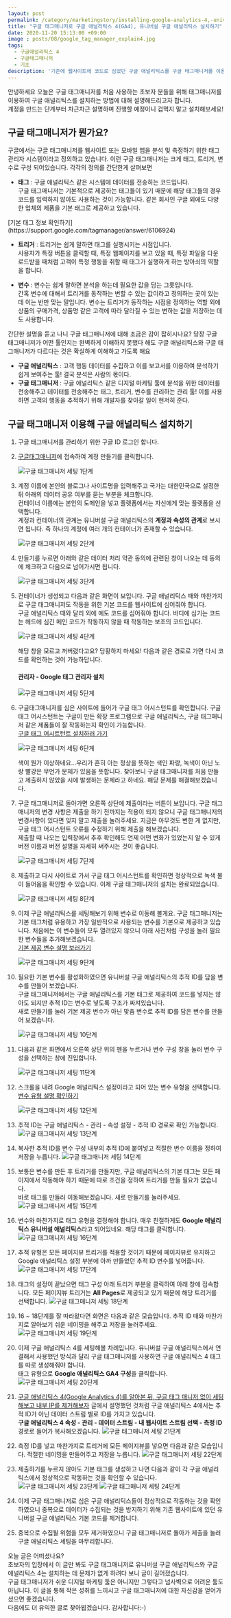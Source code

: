 ```yaml
---
layout: post
permalink: /category/marketingstory/installing-google-analytics-4,-universal-google-analytics-with-google-tagmanager/
title: "구글 태그매니저로 구글 애널리틱스 4(GA4), 유니버설 구글 애널리틱스 설치하기"
date: 2020-11-20 15:13:00 +09:00
image : posts/08/google_tag_manager_explain4.jpg
tags:
  - 구글애널리틱스 4
  - 구글태그매니저
  - 기초
description: '기존에 웹사이트에 코드로 심었던 구글 애널리틱스를 구글 태그매니저를 이용하여 설치하고 구글 애널리틱스 4도 태그매니저를 활용해 다시 설치해 보겠습니다.'
---
```




안녕하세요 오늘은 구글 태그매니저를 처음 사용하는 초보자 분들을 위해 태그매니저를 이용하여 구글 애널리틱스를 설치하는 방법에 대해 설명해드리고자 합니다.<br>
계정을 만드는 단계부터 차근차근 설명하며 진행할 예정이니 겁먹지 말고 설치해보세요!

## 구글 태그매니저가 뭔가요?

구글에서는 구글 태그매니저를 웹사이트 또는 모바일 앱을 분석 및 측정하기 위한 태그 관리자 시스템이라고 정의하고 있습니다. 이런 구글 태그매니저는 크게 태그, 트리거, 변수로 구성 되어있습니다. 각각의 정의를 간단한게 살펴보면

<ul>
<li><b>태그</b> : 구글 애널리틱스 같은 시스템에 데이터를 전송하는 코드입니다. <br>구글 태그매니저는 기본적으로 제공하는 태그들이 있기 때문에 해당 태그들의 경우 코드를 입력하지 않아도 사용하는 것이 가능합니다. 같은 회사인 구글 외에도 다양한 업체의 제품을 기본 태그로 제공하고 있습니다.
</li>
</ul>
[기본 태그 정보 확인하기](https://support.google.com/tagmanager/answer/6106924)

<ul>
<li><b>트리거</b> : 트리거는 쉽게 말하면 태그를 실행시키는 시점입니다.<br>사용자가 특정 버튼을 클릭할 때, 특정 웹페이지를 보고 있을 때, 특정 파일을 다운로드받을 때처럼 고객이 특정 행동을 취할 때 태그가 실행하게 하는 방아쇠의 역할을 합니다.
</li>
</ul>

<ul>
<li><b>변수</b> : 변수는 쉽게 말하면 분석을 하는데 필요한 값을 담는 그릇입니다.<br>간혹 변수에 대해서 트리거를 동작하는 변할 수 있는 값이라고 정의하는 곳이 있는데 이는 반만 맞는 말입니다. 변수는 트리거가 동작하는 시점을 정의하는 역할 외에 상품의 구매가격, 상품명 같은 고객에 따라 달라질 수 있는 변하는 값을 저장하는 데도 사용합니다.
</li>
</ul>

간단한 설명을 듣고 나니 구글 태그매니저에 대해 조금은 감이 잡히시나요? 당장 구글 태그매니저가 어떤 툴인지는 완벽하게 이해하지 못했다 해도 구글 애널리틱스와 구글 태그매니저가 다르다는 것은 확실하게 이해하고 가도록 해요

<ul>
<li><b>구글 애널리틱스</b> : 고객 행동 데이터를 수집하고 이를 보고서를 이용하여 분석하기 쉽게 보여주는 툴! 결국 분석은 사람의 몫이다.
</li>
<li><b>구글 태그매니저</b> : 구글 애널리틱스 같은 디지털 마케팅 툴에 분석을 위한 데이터를 전송해주고 데이터를 전송해주는 태그, 트리거, 변수를 관리하는 관리 툴! 이를 사용하면 고객의 행동을 추적하기 위해 개발자를 찾아갈 일이 현저히 준다.
</li>
</ul>



## 구글 태그매니저 이용해 구글 애널리틱스 설치하기

1. 구글 태그매니저를 관리하기 위한 구글 ID  로그인 합니다.

2. [구글태그매니저](https://tagmanager.google.com/)에 접속하여 계정 만들기를 클릭합니다. 

   ![구글 태그매니저 세팅 1단계](/images/posts/08/google_tag_manager_setting_step1.png) 

3. 계정 이름에 본인의 블로그나 사이트명을 입력해주고 국가는 대한민국으로 설정한 뒤 아래의 데이터 공유 여부를 묻는 부분을 체크합니다.<br>컨테이너 이름에는 본인의 도메인을 넣고 플랫폼에서는 자신에게 맞는 플랫폼을 선택합니다. <br>계정과 컨테이너의 관계는 유니버설 구글 애널리틱스의 **계정과 속성의 관계**로 보시면 됩니다. 즉 하나의 계정에 여러 개의 컨테이너가 존재할 수 있습니다.

   ![구글 태그매니저 세팅 2단계](/images/posts/08/google_tag_manager_setting_step2.png) 

4. 만들기를 누르면 아래와 같은 데이터 처리 약관 동의에 관련된 창이 나오는 데 동의에 체크하고 다음으로 넘어가시면 됩니다.

   ![구글 태그매니저 세팅 3단계](/images/posts/08/google_tag_manager_setting_step3.png)

5. 컨테이너가 생성되고 다음과 같은 화면이 보입니다. 구글 애널리틱스 때와 마찬가지로 구글 태그매니저도 작동을 위한 기본 코드를 웹사이트에 심어줘야 합니다.<br>구글 애널리틱스 때와 달리 <head> 외에 <body>에도 코드를 심어줘야 합니다. 바디에 심기는 코드는 헤드에 심긴 메인 코드가 작동하지 않을 때 작동하는 보조의 코드입니다.

   ![구글 태그매니저 세팅 4단계](/images/posts/08/google_tag_manager_setting_step4.png)

   해당 창을 모르고 꺼버렸다고요? 당황하지 마세요! 다음과 같은 경로로 가면 다시 코드를 확인하는 것이 가능하답니다.<br>

   #### **관리자 - Google 태그 관리자 설치**

   ![구글 태그매니저 세팅 5단계](/images/posts/08/google_tag_manager_setting_step5.png)

6. 구글태그매니저를 심은 사이트에 들어가 구글 태그 어시스턴트를 확인합니다. 구글 태그 어시스턴트는 구글이 만든 확장 프로그램으로 구글 애널리틱스, 구글 태그매니저 같은 제품들이 잘 작동하는지 확인이 가능합니다.<br>
   [구글 태그 어시트턴트 설치하러 가기](https://chrome.google.com/webstore/detail/tag-assistant-by-google/kejbdjndbnbjgmefkgdddjlbokphdefk?hl=ko)

   ![구글 태그매니저 세팅 6단계](/images/posts/08/google_tag_manager_setting_step6.png)

   색이 뭔가 이상하네요...우리가 흔히 아는 정상을 뜻하는 색인 파랑, 녹색이 아닌 노랑 빨강은 무언가 문제가 있음을 뜻합니다. 찾아보니 구글 태그매니저를 처음 만들고 제출하지 않았을 시에 발생하는 문제라고 하네요. 해당 문제를 해결해보겠습니다.

7. 구글 태그매니저로 돌아가면 오른쪽 상단에 제출이라는 버튼이 보입니다. 구글 태그매니저의 변경 사항은 제출을 하기 전까지는 적용이 되지 않으니 구글 태그매니저의 변경사항이 있다면 잊지 말고 제출을 눌러주세요. 지금은 아무것도 변한 게 없지만, 구글 태그 어시스턴트 오류를 수정하기 위해 제출을 해보겠습니다.<br>제출할 때 나오는 입력창에서 추후 확인해도 언제 어떤 변화가 있었는지 알 수 있게 버전 이름과 버전 설명을 자세히 써주시는 것이 좋습니다.

   ![구글 태그매니저 세팅 7단계](/images/posts/08/google_tag_manager_setting_step7.png)

8. 제출하고 다시 사이트로 가서 구글 태그 어시스턴트를 확인하면 정상적으로 녹색 불이 들어옴을 확인할 수 있습니다. 이제 구글 태그매니저의 설치는 완료되었습니다.

   ![구글 태그매니저 세팅 8단계](/images/posts/08/google_tag_manager_setting_step8.png)

9. 이제 구글 애널리틱스를 세팅해보기 위해 변수로 이동해 볼게요. 구글 태그매니저는 기본 태그처럼 유용하고 가장 일반적으로 사용되는 변수를 기본으로 제공하고 있습니다. 처음에는 이 변수들이 모두 열려있지 않으니 아래 사진처럼 구성을 눌러 필요한 변수들을 추가해보겠습니다. <br>
   [기본 제공 변수 설명 보러가기](https://support.google.com/tagmanager/answer/7182738?hl=ko&ref_topic=7182737)

   ![구글 태그매니저 세팅 9단계](/images/posts/08/google_tag_manager_setting_step9.png)

10. 필요한 기본 변수를 활성화하였으면 유니버설 구글 애널리틱스의 추적 ID를 담을 변수를 만들어 보겠습니다. <br>구글 태그매니저에서는 구글 애널리틱스를 기본 태그로 제공하여 코드를 넣지는 않아도 되지만 추적 ID는 변수로 넣도록 구조가 짜져있습니다.<br>새로 만들기를 눌러 기본 제공 변수가 아닌 맞춤 변수로 추적 ID를 담은 변수를 만들어 보겠습니다.

    ![구글 태그매니저 세팅 10단계](/images/posts/08/google_tag_manager_setting_step10.png)

11. 다음과 같은 화면에서 오른쪽 상단 위의 펜을 누르거나 변수 구성 창을 눌러 변수 구성을 선택하는 창에 진입합니다. 

    ![구글 태그매니저 세팅 11단계](/images/posts/08/google_tag_manager_setting_step11.png)

12. 스크롤을 내려 Google 애널리틱스 설정이라고 되어 있는 변수 유형을 선택합니다.<br>[변수 유형 설명 확인하기](https://support.google.com/tagmanager/answer/7683362?hl=ko&ref_topic=9125128)

    ![구글 태그매니저 세팅 12단계](/images/posts/08/google_tag_manager_setting_step12.png)

13. 추적 ID는 구글 애널리틱스 - 관리 - 속성 설정 - 추적 ID 경로로 확인 가능합니다.
    ![구글 태그매니저 세팅 13단계](/images/posts/08/google_tag_manager_setting_step13.png)

14. 복사한 추적 ID를 변수 구성 내부의 추적 ID에 붙여넣고 적절한 변수 이름을 정하여 저장을 누릅니다.
    ![구글 태그매니저 세팅 14단계](/images/posts/08/google_tag_manager_setting_step14.png)

15. 보통은 변수를 만든 후 트리거를 만들지만, 구글 애널리틱스의 기본 태그는 모든 페이지에서 작동해야 하기 때문에 따로 조건을 정하여 트리거를 만들 필요가 없습니다.<br> 바로 태그를 만들러 이동해보겠습니다. 새로 만들기를 눌러주세요.
    ![구글 태그매니저 세팅 15단계](/images/posts/08/google_tag_manager_setting_step15.png)

16. 변수와 마찬가지로 태그 유형을 결정해야 합니다. 매우 친절하게도 **Google 애널리틱스 유니버설 애널리틱스**라고 되어있네요. 해당 태그를 클릭합니다.
    ![구글 태그매니저 세팅 16단계](/images/posts/08/google_tag_manager_setting_step16.png)

17. 추적 유형은 모든 페이지뷰 트리거를 적용할 것이기 때문에 페이지뷰로 유지하고 Google 애널리틱스 설정 부분에 아까 만들었던 추적 ID 변수를 넣어줍니다.
    ![구글 태그매니저 세팅 17단계](/images/posts/08/google_tag_manager_setting_step17.png)

18. 태그의 설정이 끝났으면 태그 구성 아래 트리거 부분을 클릭하여 아래 창에 접속합니다. 모든 페이지뷰 트리거는 **All Pages**로 제공되고 있기 때문에 해당 트리거를 선택합니다.
    ![구글 태그매니저 세팅 18단계](/images/posts/08/google_tag_manager_setting_step18.png)

19. 16 ~ 18단계를 잘 따라왔다면 화면은 다음과 같은 모습입니다. 추적 ID 때와 마찬가지로 알아보기 쉬운 네이밍을 해주고 저장을 눌러주세요.
    ![구글 태그매니저 세팅 19단계](/images/posts/08/google_tag_manager_setting_step19.png)

20. 이제 구글 애널리틱스 4를 세팅해볼 차례입니다. 유니버설 구글 애널리틱스에서 연결해서 사용했던 방식과 달리 구글 태그매니저를 사용하면 구글 애널리틱스 4 태그를 따로 생성해줘야 합니다.<br> 태그 유형으로 **Google 애널리틱스 GA4 구성**을 클릭합니다.
    ![구글 태그매니저 세팅 20단계](/images/posts/08/google_tag_manager_setting_step20.png)

21. [구글 애널리틱스 4(Google Analytics 4)를 알아본 뒤, 구글 태그 매니저 없이 세팅해보고 내부 IP를 제거해보자](https://heejun.kim/category/marketingstory/learn_about_google_analytics_4,_set_up_google_analytics_4_without_google_tag_manager_and_apply_internal_ip_filter/) 글에서 설명했던 것처럼 구글 애널리틱스 4에서는 추적 ID가 아닌 데이터 스트림 별로 ID를 가지고 있습니다.<br> **구글 애널리틱스 4 속성 - 관리 - 데이터 스트림 - 내 웹사이트 스트림 선택 - 측정 ID** 경로로 들어가 복사해오겠습니다.
    ![구글 태그매니저 세팅 21단계](/images/posts/08/google_tag_manager_setting_step21.png)

22. 측정 ID를 넣고 마찬가지로 트리거에 모든 페이지뷰를 넣으면 다음과 같은 모습입니다. 적절한 네이밍을 만들어주고 저장을 누릅니다.
    ![구글 태그매니저 세팅 22단계](/images/posts/08/google_tag_manager_setting_step22.png)

23. 제출하기를 누르지 않아도 기본 태그를 생성하고 나면 다음과 같이 각 구글 애널리틱스에서 정상적으로 작동하는 것을 확인할 수 있습니다.
    ![구글 태그매니저 세팅 23단계](/images/posts/08/google_tag_manager_setting_step23.png)
    ![구글 태그매니저 세팅 24단계](/images/posts/08/google_tag_manager_setting_step24.png)

24. 이제 구글 태그매니저로 심은 구글 애널리틱스들이 정상적으로 작동하는 것을 확인하였으니 중복으로 데이터가 수집되는 것을 방지하기 위해 기존 웹사이트에 있던 유니버설 구글 애널리틱스 기본 코드를 제거합니다.

25. 중복으로 수집될 위험을 모두 제거하였으니 구글 태그매니저로 돌아가 제출을 눌러 구글 애널리틱스 세팅을 마무리합니다.

오늘 글은 어떠셨나요? <br>초보자의 입장에서 이 글만 봐도 구글 태그매니저로 유니버설 구글 애널리틱스와 구글 애널리틱스 4는 설치하는 데 문제가 없게 하려다 보니 글이 길어졌습니다.<br> 구글 태그매니저가 쉬운 디지털 마케팅 툴은 아니지만 그렇다고 넘사벽으로 어려운 툴도 아닙니다. 이 글을 통해 작은 성취를 느끼시고 구글 태그매니저에 대한 자신감을 얻어가셨으면 좋겠습니다.<br>
다음에도 더 유익한 글로 찾아뵙겠습니다. 감사합니다:-) <br>